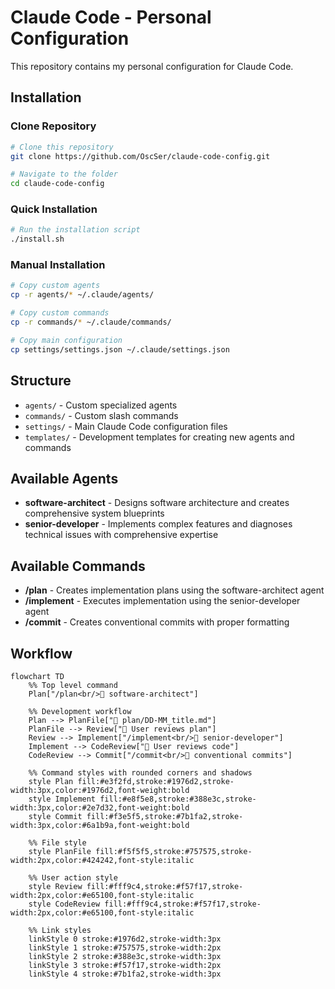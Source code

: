 # Claude Code - Personal Configuration

This repository contains my personal configuration for Claude Code.

## Installation

### Clone Repository

```bash
# Clone this repository
git clone https://github.com/OscSer/claude-code-config.git

# Navigate to the folder
cd claude-code-config
```

### Quick Installation

```bash
# Run the installation script
./install.sh
```

### Manual Installation

```bash
# Copy custom agents
cp -r agents/* ~/.claude/agents/

# Copy custom commands
cp -r commands/* ~/.claude/commands/

# Copy main configuration
cp settings/settings.json ~/.claude/settings.json
```

## Structure

- `agents/` - Custom specialized agents
- `commands/` - Custom slash commands
- `settings/` - Main Claude Code configuration files
- `templates/` - Development templates for creating new agents and commands

## Available Agents

- **software-architect** - Designs software architecture and creates comprehensive system blueprints
- **senior-developer** - Implements complex features and diagnoses technical issues with comprehensive expertise

## Available Commands

- **/plan** - Creates implementation plans using the software-architect agent
- **/implement** - Executes implementation using the senior-developer agent
- **/commit** - Creates conventional commits with proper formatting

## Workflow

```mermaid
flowchart TD
    %% Top level command
    Plan["/plan<br/>🤖 software-architect"]

    %% Development workflow
    Plan --> PlanFile["📄 plan/DD-MM_title.md"]
    PlanFile --> Review["👤 User reviews plan"]
    Review --> Implement["/implement<br/>🤖 senior-developer"]
    Implement --> CodeReview["👤 User reviews code"]
    CodeReview --> Commit["/commit<br/>📝 conventional commits"]

    %% Command styles with rounded corners and shadows
    style Plan fill:#e3f2fd,stroke:#1976d2,stroke-width:3px,color:#1976d2,font-weight:bold
    style Implement fill:#e8f5e8,stroke:#388e3c,stroke-width:3px,color:#2e7d32,font-weight:bold
    style Commit fill:#f3e5f5,stroke:#7b1fa2,stroke-width:3px,color:#6a1b9a,font-weight:bold

    %% File style
    style PlanFile fill:#f5f5f5,stroke:#757575,stroke-width:2px,color:#424242,font-style:italic

    %% User action style
    style Review fill:#fff9c4,stroke:#f57f17,stroke-width:2px,color:#e65100,font-style:italic
    style CodeReview fill:#fff9c4,stroke:#f57f17,stroke-width:2px,color:#e65100,font-style:italic

    %% Link styles
    linkStyle 0 stroke:#1976d2,stroke-width:3px
    linkStyle 1 stroke:#757575,stroke-width:2px
    linkStyle 2 stroke:#388e3c,stroke-width:3px
    linkStyle 3 stroke:#f57f17,stroke-width:2px
    linkStyle 4 stroke:#7b1fa2,stroke-width:3px
```
